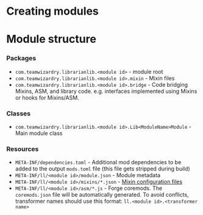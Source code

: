 # Creating modules

# Module structure

### Packages
- `com.teamwizardry.librarianlib.<module id>` - module root
- `com.teamwizardry.librarianlib.<module id>.mixin` - Mixin files
- `com.teamwizardry.librarianlib.<module id>.bridge` - Code bridging Mixins, ASM, and library code. e.g. interfaces
implemented using Mixins or hooks for Mixins/ASM.

### Classes
- `com.teamwizardry.librarianlib.<module id>.Lib<ModuleName>Module` - Main module class

### Resources
- `META-INF/dependencies.toml` - Additional mod dependencies to be added to the output `mods.toml` file (this file gets 
stripped during build)
- `META-INF/ll/<module id>/module.json` - Module metadata
- `META-INF/ll/<module id>/mixins/*.json` - [Mixin configuration files](https://github.com/SpongePowered/Mixin/wiki/Introduction-to-Mixins---The-Mixin-Environment#mixin-configuration-files)
- `META-INF/ll/<module id>/asm/*.js` - Forge coremods. The `coremods.json` file will be automatically generated. To 
avoid conflicts, transformer names should use this format: `ll.<module id>.<transformer name>`
    
